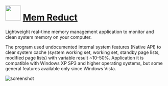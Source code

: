 # <img src="https://raw.githubusercontent.com/JourneyOver/chocolatey-packages/master/icons/memreduct.png" width="48" height="48"/> [Mem Reduct](https://chocolatey.org/packages/memreduct)

Lightweight real-time memory management application to monitor and clean system memory on your computer.

The program used undocumented internal system features (Native API) to clear system cache (system working set, working set, standby page lists, modified page lists) with variable result ~10-50%. Application it is compatible with Windows XP SP3 and higher operating systems, but some general features available only since Windows Vista.

![screenshot](https://raw.githubusercontent.com/JourneyOver/chocolatey-packages/master/readme_imgs/memreduct.png)

